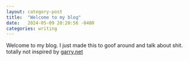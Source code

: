 ```yaml
---
layout: category-post
title:  "Welcome to my blog"
date:   2024-05-09 20:20:56 -0400
categories: writing
---
```

Welcome to my blog. I just made this to goof around and talk about shit. totally not inspired by [garry.net]

[garry.net]: https://garry.net/

